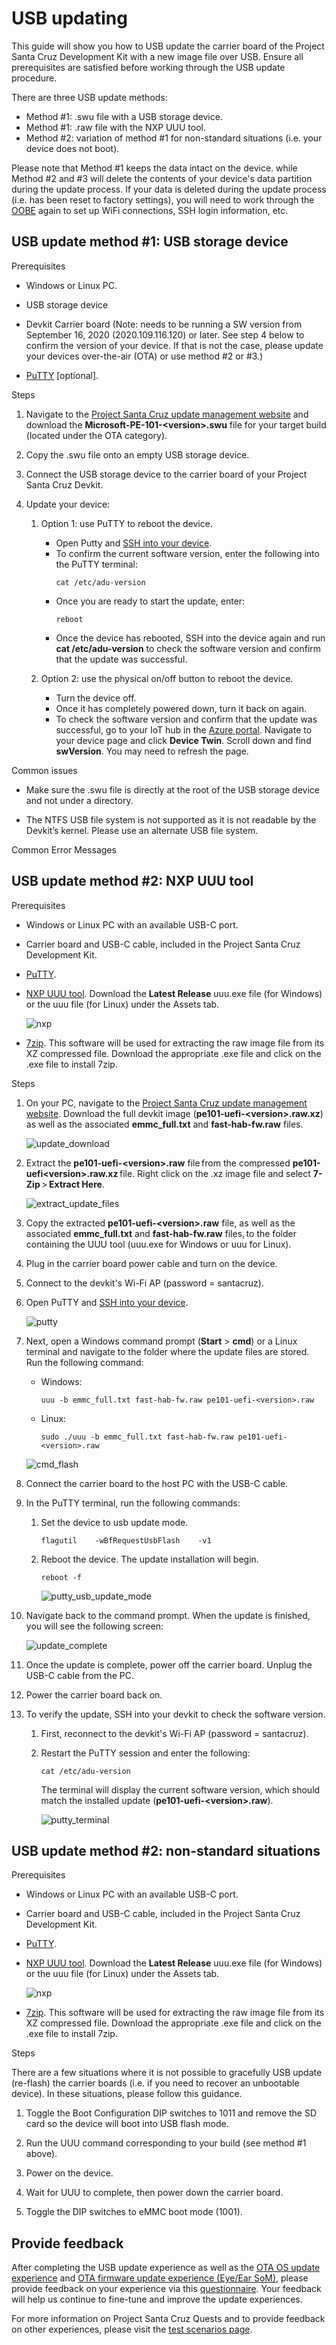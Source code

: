 <!---
title: USB updating                        # the article title to show on the browser tab
description: Walks a user through the usb update process for the devkit carrier board (July 2020).
author: elqu20      # the author's GitHub ID - will be auto-populated if set in settings.json
ms.author: v-elqu     # the author's Microsoft alias (if applicable) - will be auto-populated if set in settings.json
ms.date: {@date}           # the date - will be auto-populated when template is first applied
ms.topic: reference  # the type of article
--->

# USB updating

This guide will show you how to USB update the carrier board of the Project Santa Cruz Development Kit with a new image file over USB. Ensure all prerequisites are satisfied before working through the USB update procedure.

There are three USB update methods:

- Method #1: .swu file with a USB storage device.
- Method #1: .raw file with the NXP UUU tool.
- Method #2: variation of method #1 for non-standard situations (i.e. your device does not boot).

Please note that Method #1 keeps the data intact on the device. while Method #2 and #3 will delete the contents of your device's data partition during the update process. If your data is deleted during the update process (i.e. has been reset to factory settings), you will need to work through the [OOBE](https://github.com/microsoft/Project-Santa-Cruz-Preview/blob/main/user-guides/getting_started/oobe.md) again to set up WiFi connections, SSH login information, etc.

## USB update method #1: USB storage device

Prerequisites

- Windows or Linux PC.

- USB storage device

- Devkit Carrier board (Note: needs to be running a SW version from September 16, 2020 (2020.109.116.120) or later. See step 4 below to confirm the version of your device. If that is not the case, please update your devices over-the-air (OTA) or use method #2 or #3.)

- [PuTTY](https://www.chiark.greenend.org.uk/~sgtatham/putty/latest.html) [optional].

Steps

1. Navigate to the [Project Santa Cruz update management website](https://projectsantacruz.microsoft.com/Download) and download the **Microsoft-PE-101-\<version>.swu** file for your target build (located under the OTA category).
 
1. Copy the .swu file onto an empty USB storage device.
 
1. Connect the USB storage device to the carrier board of your Project Santa Cruz Devkit.
 
1. Update your device:
 
    1. Option 1: use PuTTY to reboot the device.
        - Open Putty and [SSH into your device](https://github.com/microsoft/Project-Santa-Cruz-Preview/blob/main/user-guides/general/troubleshooting/ssh_and_serial_connection_setup.md#ssh-into-the-devkit).
        - To confirm the current software version, enter the following into the PuTTY terminal:
            ```
            cat /etc/adu-version
            ```
        - Once you are ready to start the update, enter:
            ```
            reboot
            ```
        - Once the device has rebooted, SSH into the device again and run **cat /etc/adu-version** to check the software version and confirm that the update was successful.
 
    1. Option 2: use the physical on/off button to reboot the device.
       - Turn the device off.
        - Once it has completely powered down, turn it back on again.
        - To check the software version and confirm that the update was successful, go to your IoT hub in the [Azure portal](https://ms.portal.azure.com/?feature.canmodifystamps=true&Microsoft_Azure_Iothub=aduprod#home). Navigate to your device page and click **Device Twin**. Scroll down and find **swVersion**. You may need to refresh the page.
 
Common issues

- Make sure the .swu file is directly at the root of the USB storage device and not under a directory.

- The NTFS USB file system is not supported as it is not readable by the Devkit’s kernel. Please use an alternate USB file system.

Common Error Messages

## USB update method #2: NXP UUU tool

Prerequisites

- Windows or Linux PC with an available USB-C port.

- Carrier board and USB-C cable, included in the Project Santa Cruz Development Kit.  

- [PuTTY](https://www.chiark.greenend.org.uk/~sgtatham/putty/latest.html).

- [NXP UUU tool](https://github.com/NXPmicro/mfgtools/releases). Download the **Latest Release** uuu.exe file (for Windows) or the uuu file (for Linux) under the Assets tab.

    ![nxp](https://github.com/microsoft/Project-Santa-Cruz-Private-Preview/blob/main/user-guides/updating/images/usb_nxp.png)

- [7zip](https://www.7-zip.org/). This software will be used for extracting the raw image file from its XZ compressed file. Download the appropriate .exe file and click on the .exe file to install 7zip.  

Steps

1. On your PC, navigate to the [Project Santa Cruz update management website](https://projectsantacruz.microsoft.com/Download). Download the full devkit image (**pe101-uefi-\<version>.raw.xz**) as well as the associated **emmc_full.txt** and **fast-hab-fw.raw** files.

    ![update_download](https://github.com/microsoft/Project-Santa-Cruz-Private-Preview/blob/main/user-guides/updating/images/usb_update_download.png)

1. Extract the **pe101-uefi-\<version>.raw** file from the compressed **pe101-uefi\<version>.raw.xz** file. Right click on the .xz image file and select **7-Zip** > **Extract Here**.  

    ![extract_update_files](https://github.com/microsoft/Project-Santa-Cruz-Private-Preview/blob/main/user-guides/updating/images/usb_extract_update_files.png)

1. Copy the extracted **pe101-uefi-\<version>.raw** file, as well as the associated **emmc_full.txt** and **fast-hab-fw.raw** files, to the folder containing the UUU tool (uuu.exe for Windows or uuu for Linux).  

1. Plug in the carrier board power cable and turn on the device.  

1. Connect to the devkit's Wi-Fi AP (password = santacruz).

1. Open PuTTY and [SSH into your device](https://github.com/microsoft/Project-Santa-Cruz-Preview/blob/main/user-guides/general/troubleshooting/ssh_and_serial_connection_setup.md#ssh-into-the-devkit).

    ![putty](https://github.com/microsoft/Project-Santa-Cruz-Private-Preview/blob/main/user-guides/updating/images/ota_putty.png)

1. Next, open a Windows command prompt (**Start** > **cmd**) or a Linux terminal and navigate to the folder where the update files are stored. Run the following command:

    - Windows:
        ```console
        uuu -b emmc_full.txt fast-hab-fw.raw pe101-uefi-<version>.raw  
        ```
    - Linux:
        ```console
        sudo ./uuu -b emmc_full.txt fast-hab-fw.raw pe101-uefi-<version>.raw  
        ```

    ![cmd_flash](https://github.com/microsoft/Project-Santa-Cruz-Private-Preview/blob/main/user-guides/updating/images/usb_cmd_flash.png)  

1. Connect the carrier board to the host PC with the USB-C cable.  

1. In the PuTTY terminal, run the following commands:

    1. Set the device to usb update mode.

        ```console
        flagutil    -wBfRequestUsbFlash    -v1
        ```

    1. Reboot the device. The update installation will begin.

        ```console
        reboot -f
        ```

        ![putty_usb_update_mode](https://github.com/microsoft/Project-Santa-Cruz-Private-Preview/blob/main/user-guides/updating/images/usb_putty_usb_update_mode.png)

1. Navigate back to the command prompt. When the update is finished, you will see the following screen:

    ![update_complete](https://github.com/microsoft/Project-Santa-Cruz-Private-Preview/blob/main/user-guides/updating/images/usb_update_complete.png)
  
1. Once the update is complete, power off the carrier board. Unplug the USB-C cable from the PC.  

1. Power the carrier board back on.

1. To verify the update, SSH into your devkit to check the software version.

    1. First, reconnect to the devkit's Wi-Fi AP (password = santacruz).

    1. Restart the PuTTY session and enter the following:

        ```console
        cat /etc/adu-version
        ```

        The terminal will display the current software version, which should match the installed update (**pe101-uefi-\<version>.raw**).

        ![putty_terminal](https://github.com/microsoft/Project-Santa-Cruz-Private-Preview/blob/main/user-guides/updating/images/ota_putty_terminal.png)

## USB update method #2: non-standard situations

Prerequisites

- Windows or Linux PC with an available USB-C port.

- Carrier board and USB-C cable, included in the Project Santa Cruz Development Kit.  

- [PuTTY](https://www.chiark.greenend.org.uk/~sgtatham/putty/latest.html).

- [NXP UUU tool](https://github.com/NXPmicro/mfgtools/releases). Download the **Latest Release** uuu.exe file (for Windows) or the uuu file (for Linux) under the Assets tab.

    ![nxp](https://github.com/microsoft/Project-Santa-Cruz-Private-Preview/blob/main/user-guides/updating/images/usb_nxp.png)

- [7zip](https://www.7-zip.org/). This software will be used for extracting the raw image file from its XZ compressed file. Download the appropriate .exe file and click on the .exe file to install 7zip.  

Steps

There are a few situations where it is not possible to gracefully USB update (re-flash) the carrier boards (i.e. if you need to recover an unbootable device). In these situations, please follow this guidance.

 1. Toggle the Boot Configuration DIP switches to 1011 and remove the SD card so the device will boot into USB flash mode.

 1. Run the UUU command corresponding to your build (see method #1 above).

 1. Power on the device.

 1. Wait for UUU to complete, then power down the carrier board.

 1. Toggle the DIP switches to eMMC boot mode (1001).

## Provide feedback

After completing the USB update experience as well as the [OTA OS update experience](https://github.com/microsoft/Project-Santa-Cruz-Private-Preview/blob/main/user-guides/updating/ota_update.md) and [OTA firmware update experience (Eye/Ear SoM)](https://github.com/microsoft/Project-Santa-Cruz-Private-Preview/blob/main/user-guides/updating/ear_som_firmware.md), please provide feedback on your experience via this [questionnaire](https://forms.office.com/Pages/ResponsePage.aspx?id=v4j5cvGGr0GRqy180BHbR-EYOjUzOMlKvDaulVXd95tUNDc1V05EMDA2NjBRVDc5UlZBMVkwRjRNQSQlQCN0PWcu). Your feedback will help us continue to fine-tune and improve the update experiences.

For more information on Project Santa Cruz Quests and to provide feedback on other experiences, please visit the [test scenarios page](https://github.com/microsoft/Project-Santa-Cruz-Private-Preview/blob/main/user-guides/general/test-scenarios.md).
